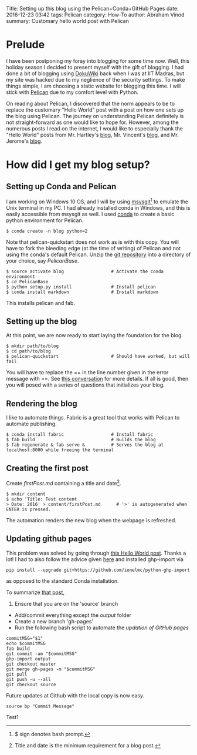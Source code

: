 Title: Setting up this blog using the Pelican+Conda+GitHub Pages
date: 2016-12-23 03:42
tags: Pelican
category: How-To
author: Abraham Vinod
summary: Customary hello world post with Pelican

# Prelude
I have been postponing my foray into blogging for some time now. Well, this
holiday season I decided to present myself with the gift of blogging. I had done
a bit of blogging using [DokuWiki](https://www.dokuwiki.org/) back when I was at
IIT Madras, but my site was hacked due to my neglience of the security settings.
To make things simple, I am choosing a static website for blogging this time. I will
stick with [Pelican](https://blog.getpelican.com/) due to my comfort level with
Python. 

On reading about Pelican, I discovered that the norm appears to be to replace the customary
"Hello World" post with a post on how one sets up the blog using Pelican.
The journey on understanding Pelican definitely is not straight-forward as one would like to hope for.
However, among the numerous posts I read on the internet, I would like to
especially thank the "Hello World" posts from Mr. Hartley's
[blog](http://beneathdata.com/how-to/how-i-built-this-website), Mr. Vincent's
[blog](http://algorithmshop.com/20131212-starting-a-blog.html/), and Mr.
Jerome's [blog](http://ntanjerome.org/blog/how-to-setup-github-user-page-with-pelican/).

# How did I get my blog setup?

## Setting up Conda and Pelican

I am working on Windows 10 OS, and I will by using
[msysgit](https://git-for-windows.github.io/)[^1] to emulate the Unix terminal
in my PC. I had already installed conda in Windows, and this is easily
accessible from msysgit as well. I used [conda](https://github.com/conda/conda)
to create a basic python environment for Pelican.   
~~~
$ conda create -n blog python=2
~~~
Note that pelican-quickstart does not work as is
with this copy. You will have to fork the bleeding edge (at the time of
writing) of Pelican and not using the conda's default Pelican.  Unzip the [git
repository](https://github.com/abyvinod/pelican/archive/master.zip) into a
directory of your choice, say *PelicanBase*.
~~~
$ source activate blog                  # Activate the conda environment
$ cd PelicanBase
$ python setup.py install               # Install pelican
$ conda install markdown                # Install markdown
~~~
This installs pelican and fab.

## Setting up the blog
At this point, we are now ready to start laying the foundation for the blog.
~~~
$ mkdir path/to/blog
$ cd path/to/blog
$ pelican-quickstart                    # Should have worked, but will fail
~~~
You will have to replace the == in the line number given in the error message
with >=. See [this
conversation](https://github.com/getpelican/pelican/issues/2043#issuecomment-268625132)
for more details. If all is good, then you will posed with a series of questions
    that initializes your blog.

## Rendering the blog

I like to automate things. Fabric is a great tool that works with Pelican to
automate publishing.
~~~
$ conda install fabric                  # Install fabric
$ fab build                             # Builds the blog
$ fab regenerate & fab serve &          # Serves the blog at localhost:8000 while freeing the terminal
~~~
    
## Creating the first post

Create *firstPost.md* containing a title and date[^2].
~~~
$ mkdir content
$ echo 'Title: Test content
> Date: 2016' > content/firstPost.md      # '>' is autogenerated when ENTER is pressed.
~~~
The automation renders the new blog when the webpage is refreshed.

## Updating github pages

This problem was solved by going through [this Hello World
post](http://ntanjerome.org/blog/how-to-setup-github-user-page-with-pelican/).
Thanks a lot! I had to also follow the advice given
[here](https://github.com/getnikola/nikola/issues/2223#issuecomment-174193643)
and installed ghp-import via 
~~~
pip install --upgrade git+https://github.com/ionelmc/python-ghp-import
~~~
as opposed to the standard Conda installation. 

To summarize [that
post](http://ntanjerome.org/blog/how-to-setup-github-user-page-with-pelican/),

1. Ensure that you are on the 'source' branch
+ Add/commit everything except the *output* folder 
+ Create a new branch 'gh-pages'
+ Run the following bash script to automate the *updation of GitHub pages*
```
commitMSG="$1"
echo $commitMSG
fab build
git commit -am "$commitMSG"
ghp-import output
git checkout master
git merge gh-pages -m "$commitMSG"
git pull
git push -u --all
git checkout source
```
Future updates at Github with the local copy is now easy.
~~~
source bp "Commit Message"
~~~

Test1

[^1]: $ sign denotes bash prompt.
[^2]: Title and date is the minimum requirement for a blog post.

